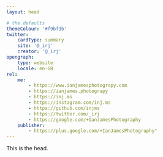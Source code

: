 ```yaml
---
layout: head

# the defaults
themeColour: '#f9bf3b'
twitter:
    cardType: summary
    site: '@_irj'
    creator: '@_irj'
opengraph:
    type: website
    locale: en-GB
rel:
    me:
        - https://www.ianjamesphotograpy.com
        - https://ianjames.photograpy
        - https://inj.ms
        - https://instagram.com/inj.ms
        - https://github.com/injms
        - https://twitter.com/_irj
        - https://google.com/+IanJamesPhotography
    publisher:
        - https://plus.google.com/+IanJamesPhotography"
---
```


This is the head.